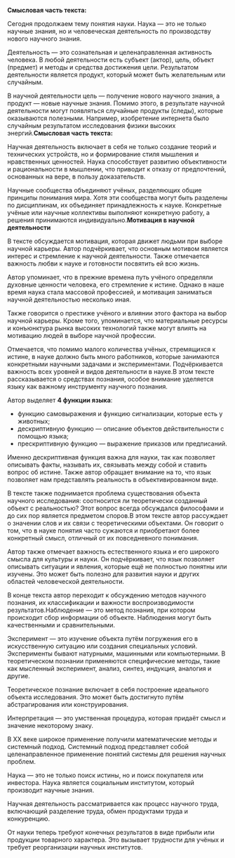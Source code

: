 **Смысловая часть текста:**

Сегодня продолжаем тему понятия науки. Наука — это не только научные знания, но и человеческая деятельность по производству нового научного знания.

Деятельность — это сознательная и целенаправленная активность человека. В любой деятельности есть субъект (актор), цель, объект (предмет) и методы и средства достижения цели. Результатом деятельности является продукт, который может быть желательным или случайным.

В научной деятельности цель — получение нового научного знания, а продукт — новые научные знания. Помимо этого, в результате научной деятельности могут появляться случайные продукты (следы), которые оказываются полезными. Например, изобретение интернета было случайным результатом исследования физики высоких энергий.**Смысловая часть текста:**

Научная деятельность включает в себя не только создание теорий и технических устройств, но и формирование стиля мышления и нравственных ценностей. Наука способствует развитию объективности и рациональности в мышлении, что приводит к отказу от предпочтений, основанных на вере, в пользу доказательств.

Научные сообщества объединяют учёных, разделяющих общие принципы понимания мира. Хотя эти сообщества могут быть разделены по дисциплинам, их объединяет принадлежность к науке. Конкретные учёные или научные коллективы выполняют конкретную работу, а решения принимаются индивидуально.**Мотивация в научной деятельности**

В тексте обсуждается мотивация, которая движет людьми при выборе научной карьеры. Автор подчёркивает, что основным мотивом является интерес и стремление к научной деятельности. Также отмечается важность любви к науке и готовности посвятить ей всю жизнь.

Автор упоминает, что в прежние времена путь учёного определяли духовные ценности человека, его стремление к истине. Однако в наше время наука стала массовой профессией, и мотивация заниматься научной деятельностью несколько иная.

Также говорится о престиже учёного и влиянии этого фактора на выбор научной карьеры. Кроме того, упоминается, что материальные ресурсы и конъюнктура рынка высоких технологий также могут влиять на мотивацию людей в выборе научной профессии.

Отмечается, что помимо малого количества учёных, стремящихся к истине, в науке должно быть много работников, которые занимаются конкретными научными задачами и экспериментами. Подчёркивается важность всех уровней и видов деятельности в науке.В этом тексте рассказывается о средствах познания, особое внимание уделяется языку как важному инструменту научного познания.

Автор выделяет **4 функции языка**: 
* функцию самовыражения и функцию сигнализации, которые есть у животных;
* дескриптивную функцию — описание объектов действительности с помощью языка;
* прескриптивную функцию — выражение приказов или предписаний.

Именно дескриптивная функция важна для науки, так как позволяет описывать факты, называть их, связывать между собой и ставить вопрос об истине. Также автор обращает внимание на то, что язык позволяет нам представлять реальность в объективированном виде.

В тексте также поднимается проблема существования объекта научного исследования: соотносится ли теоретически созданный объект с реальностью? Этот вопрос всегда обсуждался философами и до сих пор является предметом споров.В этом тексте автор рассуждает о значении слов и их связи с теоретическими объектами. Он говорит о том, что в науке понятия часто сужаются и приобретают более конкретный смысл, отличный от их повседневного понимания.

Автор также отмечает важность естественного языка и его широкого смысла для культуры и науки. Он подчёркивает, что язык позволяет описывать ситуации и явления, которые ещё не полностью понятны или изучены. Это может быть полезно для развития науки и других областей человеческой деятельности.

В конце текста автор переходит к обсуждению методов научного познания, их классификации и важности воспроизводимости результатов.Наблюдение — это метод познания, при котором происходит сбор информации об объекте. Наблюдения могут быть качественными и сравнительными.

Эксперимент — это изучение объекта путём погружения его в искусственную ситуацию или создания специальных условий. Эксперименты бывают натурными, машинными или компьютерными. В теоретическом познании применяются специфические методы, такие как мысленный эксперимент, анализ, синтез, индукция, аналогия и другие.

Теоретическое познание включает в себя построение идеального объекта исследования. Это может быть достигнуто путём абстрагирования или конструирования.

Интерпретация — это умственная процедура, которая придаёт смысл и значение некоторому знаку.

В XX веке широкое применение получили математические методы и системный подход. Системный подход представляет собой целенаправленное применение понятий системы для решения научных проблем.

Наука — это не только поиск истины, но и поиск покупателя или инвестора. Наука является социальным институтом, который производит научные знания.

Научная деятельность рассматривается как процесс научного труда, включающий разделение труда, обмен продуктами труда и конкуренцию.

От науки теперь требуют конечных результатов в виде прибыли или продукции товарного характера. Это вызывает трудности для учёных и требует реорганизации научных институтов.